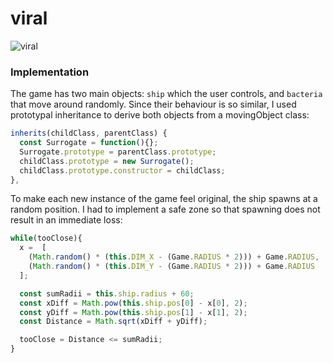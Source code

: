 # viral

![viral](http://res.cloudinary.com/doilr7vvv/image/upload/v1473274375/viral_vpbzkp.png)

### Implementation

The game has two main objects: ```ship``` which the user controls, and ```bacteria``` that move around randomly. Since their behaviour is so similar, I used prototypal inheritance to derive both objects from a movingObject class: 

```javascript
inherits(childClass, parentClass) {
  const Surrogate = function(){};
  Surrogate.prototype = parentClass.prototype;
  childClass.prototype = new Surrogate();
  childClass.prototype.constructor = childClass;
},
```

To make each new instance of the game feel original, the ship spawns at a random position. I had to implement a safe zone so that spawning does not result in an immediate loss:

```javascript
while(tooClose){
  x =  [
    (Math.random() * (this.DIM_X - (Game.RADIUS * 2))) + Game.RADIUS,  
    (Math.random() * (this.DIM_Y - (Game.RADIUS * 2))) + Game.RADIUS
  ];

  const sumRadii = this.ship.radius + 60;
  const xDiff = Math.pow(this.ship.pos[0] - x[0], 2);
  const yDiff = Math.pow(this.ship.pos[1] - x[1], 2);
  const Distance = Math.sqrt(xDiff + yDiff);

  tooClose = Distance <= sumRadii;
}
```
